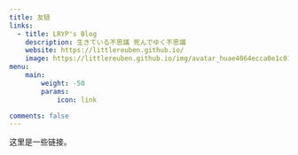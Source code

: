 ```yaml
---
title: 友链
links:
  - title: LRYP's Blog
    description: 生きている不思議 死んでゆく不思議
    website: https://littlereuben.github.io/
    image: https://littlereuben.github.io/img/avatar_huae4064ecca0e1c01196ebaa080635911_72157_300x0_resize_q75_box.jpg
menu:
    main: 
        weight: -50
        params:
            icon: link

comments: false
---
```


这里是一些链接。